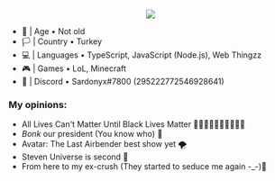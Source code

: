 
<div align="center">
  <br />
  <p>
    <img src="https://i.sardonyx.studio/🤧🤒😢😦😘😈😜👽"/>
  </p>
</div>

- 🎂 | Age • Not old
- 🏳️ | Country • Turkey
- 💻 | Languages • TypeScript, JavaScript (Node.js), Web Thingzz
- 🎮 | Games • LoL, Minecraft
- 📧 | Discord • Sardonyx#7800 (295222772546928641)

### My opinions:
- All Lives Can't Matter Until Black Lives Matter ✊🏻✊🏼✊🏽✊🏾✊🏿
- *Bonk* our president (You know who) 🔨
- Avatar: The Last Airbender best show yet 🌪
- Steven Universe is second 🌸
- From here to my ex-crush (They started to seduce me again -_-)🍾
